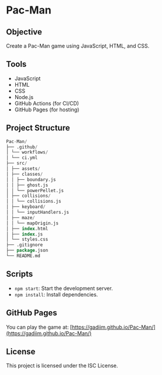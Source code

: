 
# Pac-Man

## Objective
Create a Pac-Man game using JavaScript, HTML, and CSS.

## Tools
- JavaScript
- HTML
- CSS
- Node.js
- GitHub Actions (for CI/CD)
- GitHub Pages (for hosting)

## Project Structure
   ```sql
Pac-Man/
├── .github/
│ └── workflows/
│ └── ci.yml
├── src/
│ ├── assets/
│ ├── classes/
│ │ ├── boundary.js
│ │ ├── ghost.js
│ │ └── powerPellet.js
│ ├── collisions/
│ │ └── collisions.js
│ ├── keyboard/
│ │ └── inputHandlers.js
│ ├── maze/
│ │ └── mapOrigin.js
│ ├── index.html
│ ├── index.js
│ └── styles.css
├── .gitignore
├── package.json
└── README.md
  ```
## Scripts
- `npm start`: Start the development server.
- `npm install`: Install dependencies.

## GitHub Pages
You can play the game at: [https://gadiim.github.io/Pac-Man/](https://gadiim.github.io/Pac-Man/)

## License
This project is licensed under the ISC License.
